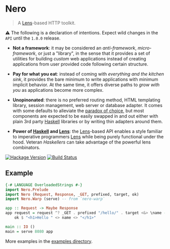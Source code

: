 # Nero

> A [Lens][lens]-based HTTP toolkit.

:warning: The following is a declaration of intentions.  Expect wild
changes in the `API` until the `1.0.0` release.

* **Not a framework**: it may be considered an *anti-framework*,
  *micro-framework*, or just a "library", in the sense that it provides a
  set of utilities for building *custom* web applications instead of
  creating applications from user provided code following certain
  structure.

  <!-- In reality this is more a distinction in intention than in actual
  code-->

* **Pay for what you eat**: instead of coming with *everything and the
  kitchen sink*, it provides the bare minimum to write applications
  with minimum implicit behavior. At the same time, it offers diverse
  paths to *grow with you* as applications become more complex.

  <!-- No monad transformers until they are needed.-->

* **Unopinonated**: there is no preferred routing method, HTML templating
  library, session management, web server or database adapter. It comes with
  some defaults to alleviate the [paradox of
  choice](https://en.wikipedia.org/wiki/The_Paradox_of_Choice), but most
  components are expected to be easily swapped in and out either with
  plain 3rd party [Haskell] libraries or by writing thin adapters around
  them.

  <!-- Is pluggable right here? Sounds out of fashion -->

* **Power of [Haskell] and [Lens][lens]**: the [Lens][lens]-based API
  enables a style familiar to imperative programmers [Lens][lens] while
  being purely functional under the hood. Veteran *Haskellers* can take
  advantage of the powerful lens combinators.

[![Hackage Version](https://img.shields.io/hackage/v/nero.svg)](https://hackage.haskell.org/package/nero) [![Build Status](https://img.shields.io/travis/plutonbrb/nero.svg)](https://travis-ci.org/plutonbrb/nero)

## Example

```haskell
{-# LANGUAGE OverloadedStrings #-}
import Nero.Prelude
import Nero (Request, Response, _GET, prefixed, target, ok)
import Nero.Warp (serve) -- from `nero-warp`

app :: Request -> Maybe Response
app request = request ^? _GET . prefixed "/hello/" . target <&> \name ->
    ok $ "<h1>Hello " <> name <> "</h1>"

main :: IO ()
main = serve 8080 app
```

More examples in the [examples directory](
https://github.com/plutonbrb/nero/tree/master/examples).

[Haskell]: https://www.haskell.org/
[lens]: [https://lens.github.io/]
